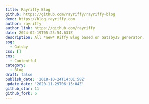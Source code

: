 ```yaml
---
title: Rayriffy Blog
github: https://github.com/rayriffy/rayriffy-blog
demo: https://blog.rayriffy.com
author: rayriffy
author_link: https://github.com/rayriffy
date: 2024-02-19T05:25:54.631Z
description: All *new* Riffy Blog based on GatsbyJS generator.
ssg:
  - Gatsby
css: []
cms:
  - Contentful
category:
  - Blog
draft: false
publish_date: '2018-10-24T14:01:58Z'
update_date: '2020-11-29T06:15:04Z'
github_star: 11
github_fork: 6
---
```

